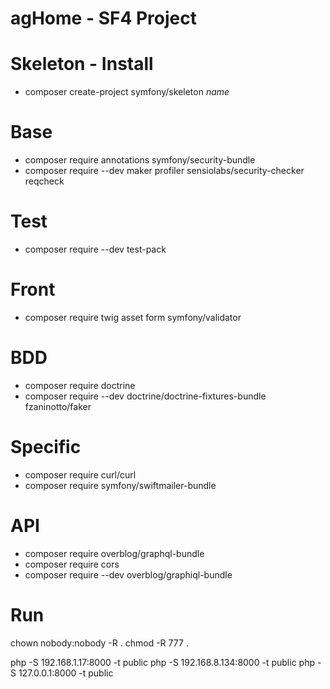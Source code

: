 # agHome - SF4 Project

Skeleton - Install
========
- composer create-project symfony/skeleton _name_

Base
========
- composer require annotations symfony/security-bundle
- composer require --dev maker profiler sensiolabs/security-checker reqcheck

Test
========
- composer require --dev test-pack

Front
========
- composer require twig asset form symfony/validator

BDD
========
- composer require doctrine
- composer require --dev doctrine/doctrine-fixtures-bundle fzaninotto/faker

Specific
========
- composer require curl/curl
- composer require symfony/swiftmailer-bundle

API
========
- composer require overblog/graphql-bundle
- composer require cors
- composer require --dev overblog/graphiql-bundle

Run
========
chown nobody:nobody -R .
chmod -R 777 .

php -S 192.168.1.17:8000 -t public
php -S 192.168.8.134:8000 -t public
php -S 127.0.0.1:8000 -t public